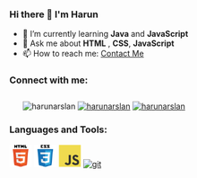 ### Hi there 👋 I'm Harun

- 🌱 I’m currently learning **Java** and **JavaScript**
- 💬 Ask me about **HTML** , **CSS**, **JavaScript**
- 📫 How to reach me: [Contact Me](mailto:harunarslan1991@gmail.com)


### Connect with me:

<svg xmlns="http://www.w3.org/2000/svg" width="24" height="24" svg>
<a href="https://www.linkedin.com/in/harun-arslan-844430240/" target="blank"><img align="center" src="https://raw.githubusercontent.com/rahuldkjain/github-profile-readme-generator/master/src/images/icons/Social/linked-in-alt.svg" alt="harunarslan" height="30" width="40" /></a>
<a href="https://stackoverflow.com/users/19234617/harun-arslan" target="blank"><img align="center" src="https://raw.githubusercontent.com/rahuldkjain/github-profile-readme-generator/master/src/images/icons/Social/stack-overflow.svg" alt="harunarslan" height="30" width="40" /></a>
<a href="(https://www.secure.instagram.com/hrnrsln/?hl=tr)" target="blank"><img align="center" src="https://raw.githubusercontent.com/rahuldkjain/github-profile-readme-generator/master/src/images/icons/Social/instagram.svg" alt="harunarslan" height="30" width="40" /></a>


<h3 align="left">Languages and Tools:</h3>
<p align="left"> 
  <a href="https://www.w3schools.com/html/" target="_blank"> <img src="https://raw.githubusercontent.com/devicons/devicon/master/icons/html5/html5-original-wordmark.svg" alt="html5" width="40" height="40"></a> 
    <a href="https://www.w3schools.com/css/" target="_blank"> <img src="https://raw.githubusercontent.com/devicons/devicon/master/icons/css3/css3-original-wordmark.svg" alt="css3" width="40" height="40"></a> 
  <a href="https://www.javascript.com/" target="_blank"> <img src="https://raw.githubusercontent.com/devicons/devicon/master/icons/javascript/javascript-original.svg" alt="javascript" width="40" height="40"></a>
 <a href="https://git-scm.com/" target="_blank"> <img src="https://www.vectorlogo.zone/logos/git-scm/git-scm-icon.svg" alt="git" width="40" height="40"></a>
 </p>
